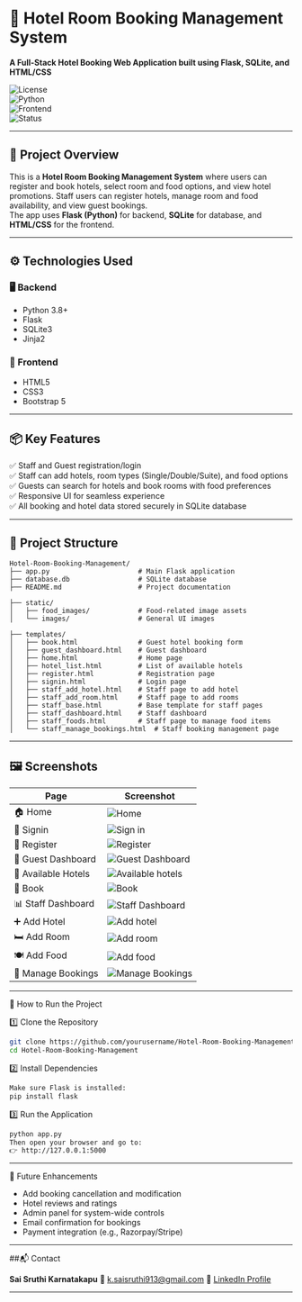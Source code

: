 # 🏨 Hotel Room Booking Management System

**A Full-Stack Hotel Booking Web Application built using Flask, SQLite, and HTML/CSS**

![License](https://img.shields.io/badge/license-MIT-green.svg)  
![Python](https://img.shields.io/badge/python-3.8%2B-blue.svg)  
![Frontend](https://img.shields.io/badge/frontend-HTML%20%7C%20CSS-blue.svg)  
![Status](https://img.shields.io/badge/status-Completed-brightgreen.svg)

---

## 🧠 Project Overview

This is a **Hotel Room Booking Management System** where users can register and book hotels, select room and food options, and view hotel promotions. Staff users can register hotels, manage room and food availability, and view guest bookings.  
The app uses **Flask (Python)** for backend, **SQLite** for database, and **HTML/CSS** for the frontend.

---

## ⚙️ Technologies Used

### 🖥️ Backend
- Python 3.8+
- Flask
- SQLite3
- Jinja2

### 🎨 Frontend
- HTML5
- CSS3
- Bootstrap 5

---

## 📦 Key Features

✅ Staff and Guest registration/login  
✅ Staff can add hotels, room types (Single/Double/Suite), and food options  
✅ Guests can search for hotels and book rooms with food preferences  
✅ Responsive UI for seamless experience  
✅ All booking and hotel data stored securely in SQLite database

---

## 📁 Project Structure
````
Hotel-Room-Booking-Management/
├── app.py                      # Main Flask application
├── database.db                 # SQLite database
├── README.md                   # Project documentation

├── static/
│   ├── food_images/            # Food-related image assets
│   └── images/                 # General UI images

├── templates/
│   ├── book.html               # Guest hotel booking form
│   ├── guest_dashboard.html    # Guest dashboard
│   ├── home.html               # Home page
│   ├── hotel_list.html         # List of available hotels
│   ├── register.html           # Registration page
│   ├── signin.html             # Login page
│   ├── staff_add_hotel.html    # Staff page to add hotel
│   ├── staff_add_room.html     # Staff page to add rooms
│   ├── staff_base.html         # Base template for staff pages
│   ├── staff_dashboard.html    # Staff dashboard
│   ├── staff_foods.html        # Staff page to manage food items
│   └── staff_manage_bookings.html  # Staff booking management page
````

---

## 🖼️ Screenshots

| Page | Screenshot |
|------|------------|
| 🏠 Home | ![Home](https://github.com/user-attachments/assets/18f82e3a-68bd-4dfb-af00-b504cfcf4bc9) |
| 🔐 Signin | ![Sign in](https://github.com/user-attachments/assets/bdbfe0e7-4a88-4cde-80d9-4afc5046a368) |
| 📝 Register | ![Register](https://github.com/user-attachments/assets/0d877e35-51f8-4b35-8fc5-29137dbc74bd) |
| 👤 Guest Dashboard | ![Guest Dashboard](https://github.com/user-attachments/assets/31e813a9-f080-4d9f-a6f4-f425474d36ee) |
| 🏨 Available Hotels | ![Available hotels](https://github.com/user-attachments/assets/25372ef2-8ca8-4106-9e1e-94d225b5f04c) |
| 📄 Book | ![Book](https://github.com/user-attachments/assets/90c4d306-f2d5-4b98-a065-38d83f17cf2d) |
| 📊 Staff Dashboard | ![Staff Dashboard](https://github.com/user-attachments/assets/9d8bbcaf-c56d-48d3-92f4-19c91bb36708) |
| ➕ Add Hotel | ![Add hotel](https://github.com/user-attachments/assets/3477f198-c45e-4976-a4e0-b18fe71e54f2) |
| 🛏️ Add Room | ![Add room](https://github.com/user-attachments/assets/2507a821-085b-4729-b417-8fcabeaa0b36) |
| 🍽️ Add Food | ![Add food](https://github.com/user-attachments/assets/35770cc6-bc47-49d9-87a5-1a501cd72a05) | 
| 📑 Manage Bookings | ![Manage Bookings](https://github.com/user-attachments/assets/226371d5-63df-48af-8cc9-beaef7022edc) |

---

🚀 How to Run the Project

1️⃣ Clone the Repository
```bash
git clone https://github.com/yourusername/Hotel-Room-Booking-Management.git
cd Hotel-Room-Booking-Management
```

2️⃣ Install Dependencies
```bash
Make sure Flask is installed:
pip install flask
```

3️⃣ Run the Application
```bash
python app.py
Then open your browser and go to:
👉 http://127.0.0.1:5000
```

---

🔮 Future Enhancements

- Add booking cancellation and modification
- Hotel reviews and ratings
- Admin panel for system-wide controls
- Email confirmation for bookings
- Payment integration (e.g., Razorpay/Stripe)

--- 

##📬 Contact

**Sai Sruthi Karnatakapu**
📧 [k.saisruthi913@gmail.com](mailto:k.saisruthi913@gmail.com)
🔗 [LinkedIn Profile](https://www.linkedin.com/in/saisruthikarnatakapu/)

---
